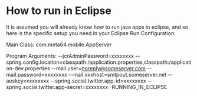 # How to run in Eclipse

It is assumed you will already know how to run java apps in eclipse, and so here is the specific setup you need in your Eclipse Run Configuration:

Main Class:
com.meta64.mobile.AppServer

Program Arguments:
--jcrAdminPassword=xxxxxxxx 
--spring.config.location=classpath:/application.properties,classpath:/application-dev.properties 
--mail.user=noreply@someserver.com 
--mail.password=xxxxxxxx 
--mail.xxxhost=smtpout.someserver.net 
--aeskey=xxxxxxxx
--spring.social.twitter.app-id=xxxxxxxx
--spring.social.twitter.app-secret=xxxxxxxx
-RUNNING_IN_ECLIPSE